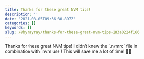 ```yaml
---
title: Thanks for these great NVM tips!
description: ''
date: '2021-08-05T09:36:30.897Z'
categories: []
keywords: []
slug: /@byrayray/thanks-for-these-great-nvm-tips-283a0224f166
---
```


Thanks for these great NVM tips! I didn't knew the \`.nvmrc\` file in combination with \`nvm use\`! This will save me a lot of time! 🙏🦄